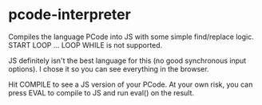 # pcode-interpreter

Compiles the language PCode into JS with some simple find/replace logic. START LOOP ... LOOP WHILE is not supported.

JS definitely isn't the best language for this (no good synchronous input options). I chose it so you can see everything in the browser.

Hit COMPILE to see a JS version of your PCode. At your own risk, you can press EVAL to compile to JS and run eval() on the result.
